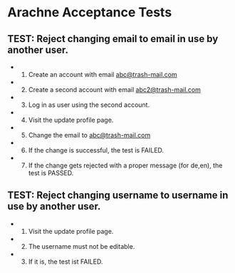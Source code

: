 # Arachne Acceptance Tests

## TEST: Reject changing email to email in use by another user.

* 1) Create an account with email abc@trash-mail.com
* 2) Create a second account with email abc2@trash-mail.com
* 3) Log in as user using the second account.
* 4) Visit the update profile page.
* 5) Change the email to abc@trash-mail.com
* 6) If the change is successful, the test is FAILED.
* 7) If the change gets rejected with a proper message (for de,en), the test is PASSED.

## TEST: Reject changing username to username in use by another user.

* 1) Visit the update profile page.
* 2) The username must not be editable.
* 3) If it is, the test ist FAILED.

